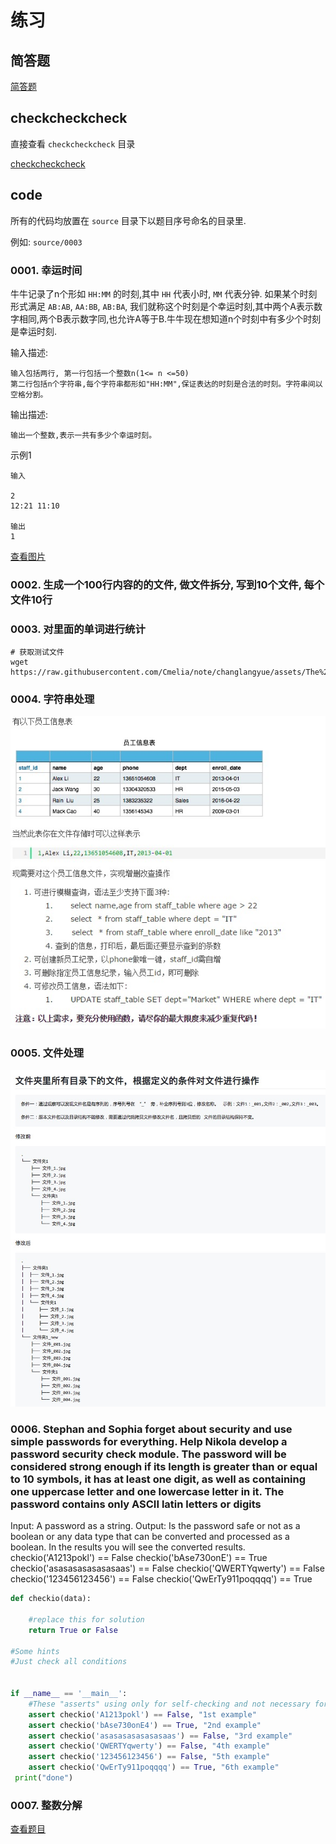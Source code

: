 # 练习

## 简答题

[简答题](./简答题.md)

## checkcheckcheck

直接查看 `checkcheckcheck` 目录

[checkcheckcheck](./checkcheckcheck/README.md)

## code

所有的代码均放置在 `source` 目录下以题目序号命名的目录里.

例如: `source/0003`

### 0001. 幸运时间

牛牛记录了n个形如 `HH:MM` 的时刻,其中 `HH` 代表小时, `MM` 代表分钟. 如果某个时刻形式满足 `AB:AB`, `AA:BB`, `AB:BA`, 我们就称这个时刻是个幸运时刻,其中两个A表示数字相同,两个B表示数字同,也允许A等于B.牛牛现在想知道n个时刻中有多少个时刻是幸运时刻.

输入描述:

```shell
输入包括两行, 第一行包括一个整数n(1<= n <=50)
第二行包括n个字符串,每个字符串都形如"HH:MM",保证表达的时刻是合法的时刻。字符串间以空格分割。
```

输出描述:

```shell
输出一个整数,表示一共有多少个幸运时刻。
```

示例1

```shell
输入

2
12:21 11:10

输出
1
```

[查看图片](https://github.com/Cmelia/note/blob/changlangyue/assets/jd-01.jpeg)

### 0002. 生成一个100行内容的的文件, 做文件拆分, 写到10个文件, 每个文件10行

### 0003. 对里面的单词进行统计

```shell
# 获取测试文件
wget https://raw.githubusercontent.com/Cmelia/note/changlangyue/assets/The%20Old%20Man%20and%20the%20Sea.txt
```

### 0004. 字符串处理

![alt](/assets/hanshu.jpg)

### 0005. 文件处理

![alt](/assets/wenjian.jpeg)

### 0006. Stephan and Sophia forget about security and use simple passwords for everything. Help Nikola develop a password security check module. The password will be considered strong enough if its length is greater than or equal to 10 symbols, it has at least one digit, as well as containing one uppercase letter and one lowercase letter in it. The password contains only ASCII latin letters or digits

Input: A password as a string.
Output: Is the password safe or not as a boolean or any data type that can be converted and processed as a boolean. In the results you will see the converted results.
checkio('A1213pokl') == False
checkio('bAse730onE') == True
checkio('asasasasasasasaas') == False
checkio('QWERTYqwerty') == False
checkio('123456123456') == False
checkio('QwErTy911poqqqq') == True

```python
def checkio(data):

    #replace this for solution
    return True or False

#Some hints
#Just check all conditions


if __name__ == '__main__':
    #These "asserts" using only for self-checking and not necessary for auto-testing
    assert checkio('A1213pokl') == False, "1st example"
    assert checkio('bAse730onE4') == True, "2nd example"
    assert checkio('asasasasasasasaas') == False, "3rd example"
    assert checkio('QWERTYqwerty') == False, "4th example"
    assert checkio('123456123456') == False, "5th example"
    assert checkio('QwErTy911poqqqq') == True, "6th example"
 print("done")
```

### 0007. 整数分解

[查看题目](https://github.com/Cmelia/note/blob/changlangyue/assets/jd-02.jpeg)
